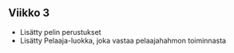 ## Viikko 3

- Lisätty pelin perustukset
- Lisätty Pelaaja-luokka, joka vastaa pelaajahahmon toiminnasta
